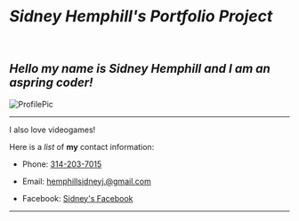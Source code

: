 # *_Sidney Hemphill's Portfolio Project_*
​
## _Hello my name is Sidney Hemphill and I am an aspring coder!_

![ProfilePic](https://avatars1.githubusercontent.com/u/44593254?s=460&v=4)



---

I also love videogames!


Here is a _list_ of **my** contact information:
​
- Phone: [314-203-7015](https://www.facebook.com/sidney.hemphill.50)

- Email: [hemphillsidneyj.@gmail.com](https://www.facebook.com/sidney.hemphill.50)

- Facebook: [Sidney's Facebook](https://www.facebook.com/sidney.hemphill.50)


---
​